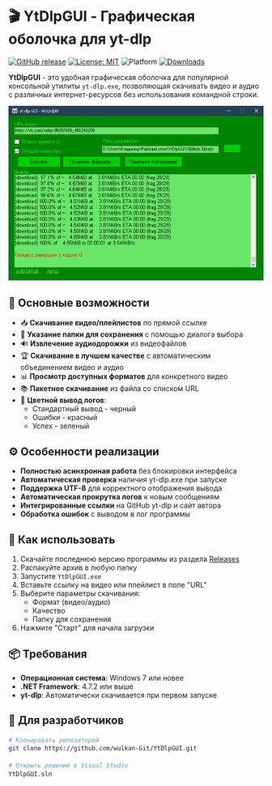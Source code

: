 # 🎬 YtDlpGUI - Графическая оболочка для yt-dlp


[![GitHub release](https://img.shields.io/github/v/release/wulkan-Git/YtDlpGUI)](https://github.com/wulkan-Git/YtDlpGUI/releases)
[![License: MIT](https://img.shields.io/badge/License-MIT-yellow.svg)](https://opensource.org/licenses/MIT)
![Platform](https://img.shields.io/badge/Platform-Windows-blue)
[![Downloads](https://img.shields.io/github/downloads/wulkan-Git/YtDlpGUI/total)](https://github.com/wulkan-Git/YtDlpGUI/releases)

**YtDlpGUI** - это удобная графическая оболочка для популярной консольной утилиты `yt-dlp.exe`, позволяющая скачивать видео и аудио с различных интернет-ресурсов без использования командной строки.

![YtDlpGUI Interface](screenshot.png) <!-- Замените на реальный путь к скриншоту -->

## 🌟 Основные возможности

- 📥 **Скачивание видео/плейлистов** по прямой ссылке
- 📁 **Указание папки для сохранения** с помощью диалога выбора
- 🔊 **Извлечение аудиодорожки** из видеофайлов
- 🏆 **Скачивание в лучшем качестве** с автоматическим объединением видео и аудио
- 📊 **Просмотр доступных форматов** для конкретного видео
- 📚 **Пакетное скачивание** из файла со списком URL
- 🎨 **Цветной вывод логов**:
  - Стандартный вывод - черный
  - Ошибки - красный
  - Успех - зеленый

## ⚙️ Особенности реализации

- **Полностью асинхронная работа** без блокировки интерфейса
- **Автоматическая проверка** наличия yt-dlp.exe при запуске
- **Поддержка UTF-8** для корректного отображения вывода
- **Автоматическая прокрутка логов** к новым сообщениям
- **Интегрированные ссылки** на GitHub yt-dlp и сайт автора
- **Обработка ошибок** с выводом в лог программы

## 🚀 Как использовать

1. Скачайте последнюю версию программы из раздела [Releases](https://github.com/wulkan-Git/YtDlpGUI/releases)
2. Распакуйте архив в любую папку
3. Запустите `YtDlpGUI.exe`
4. Вставьте ссылку на видео или плейлист в поле "URL"
5. Выберите параметры скачивания:
   - Формат (видео/аудио)
   - Качество
   - Папку для сохранения
6. Нажмите "Старт" для начала загрузки

## 📦 Требования

- **Операционная система**: Windows 7 или новее
- **.NET Framework**: 4.7.2 или выше
- **yt-dlp**: Автоматически скачивается при первом запуске

## 🔧 Для разработчиков

```bash
# Клонировать репозиторий
git clone https://github.com/wulkan-Git/YtDlpGUI.git

# Открыть решение в Visual Studio
YtDlpGUI.sln
